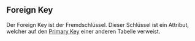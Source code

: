 ## Foreign Key
Der Foreign Key ist der Fremdschlüssel. Dieser Schlüssel ist ein Attribut, welcher auf den  [Primary Key](/wiki/programmiersprachen/datenbanken/relational/key_concept/primary_key) einer anderen Tabelle verweist.